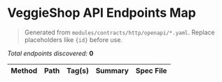 # VeggieShop API Endpoints Map

> Generated from `modules/contracts/http/openapi/*.yaml`. Replace placeholders like `{id}` before use.

_Total endpoints discovered:_ **0**


| Method | Path | Tag(s) | Summary | Spec File |
|---|---|---|---|---|

